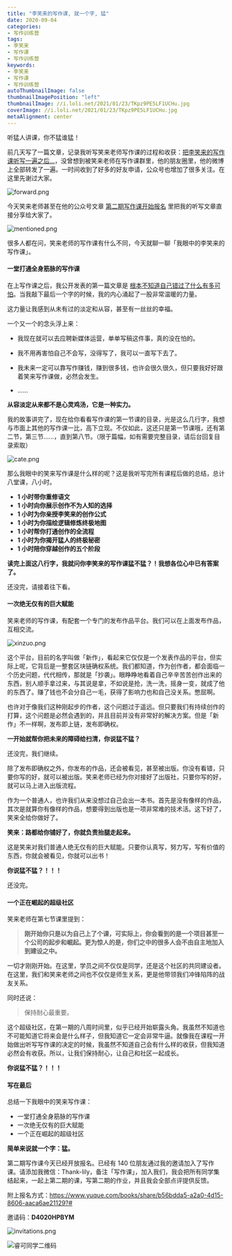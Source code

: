```yaml
---
title: "李笑来的写作课, 就一个字, 猛"
date: 2020-09-04
categories:
- 写作训练营
tags:
- 李笑来
- 写作课
- 写作训练营
keywords:
- 李笑来
- 写作课
- 写作训练营
autoThumbnailImage: false
thumbnailImagePosition: "left"
thumbnailImage: //i.loli.net/2021/01/23/TKpz9PE5LF1UCHu.jpg
coverImage: //i.loli.net/2021/01/23/TKpz9PE5LF1UCHu.jpg
metaAlignment: center
---
```

听猛人讲课，你不猛谁猛！
<!--more-->

<!-- toc -->

前几天写了一篇文章，记录我听写笑来老师写作课的过程和收获：[把李笑来的写作课听写一遍之后...](https://mp.weixin.qq.com/s/dhx_ba2dq_V_lZyWeyu-yg)，没曾想到被笑来老师在写作课群里，他的朋友圈里，他的微博上全部转发了一遍。一时间收到了好多的好友申请，公众号也增加了很多关注。在这里先谢过大家。


![forward.png](https://i.loli.net/2021/01/23/X1KypDav85IQwzl.png)



今天笑来老师甚至在他的公众号文章 [第二期写作课开始报名](https://mp.weixin.qq.com/s/MKlv-tAu1RjMVSdHDTucdw) 里把我的听写文章直接分享给大家了。

![mentioned.png](https://i.loli.net/2021/01/23/p9UMdjcHaotbhND.png)



很多人都在问，笑来老师的写作课有什么不同，今天就聊一聊「我眼中的李笑来的写作课」。



#### 一堂打通全身筋脉的写作课



在上写作课之后，我公开发表的第一篇文章是 [根本不知道自己错过了什么有多可怕](https://mp.weixin.qq.com/s/6YKYvAkILKAcakKtL8nMNw)。当我敲下最后一个字的时候，我的内心涌起了一股非常温暖的力量。



这力量让我感到从未有过的淡定和从容，甚至有一丝丝的幸福。



一个又一个的念头浮上来：



- 我现在就可以去应聘新媒体运营，单单写稿这件事，真的没在怕的。

- 我不用再害怕自己不会写，没得写了，我可以一直写下去了。

- 我未来一定可以靠写作赚钱，赚到很多钱，也许会很久很久，但只要我好好跟着笑来写作课做，必然会发生。

- ......



**从容淡定从来都不是心灵鸡汤，它是一种实力。**



我的故事讲完了，现在给你看看写作课的第一节课的目录，光是这么几行字，我想与市面上其他的写作课一比，高下立现。不仅如此，这还只是第一节课哦，还有第二节，第三节......，直到第八节。（限于篇幅，如有需要完整目录，请后台回复目录索取）


![cate.png](https://i.loli.net/2021/01/23/7guBvQOZAYjbHaq.png)



那么我眼中的笑来写作课是什么样的呢？这是我听写完所有课程后做的总结，总计八堂课，八小时。



- **1 小时带你重修语文**
- **1 小时向你展示创作不为人知的选择**
- **1 小时为你亲授李笑来的创作公式**
- **1 小时为你描绘逻辑修炼终极地图**
- **1 小时帮你打通创作的全流程**
- **1 小时为你揭开猛人的终极秘密**
- **1 小时陪你穿越创作的五个阶段**



**读完上面这八行字，我就问你李笑来的写作课猛不猛？！我想各位心中已有答案了。**



还没完，请接着往下看。



#### 一次绝无仅有的巨大赋能



笑来老师的写作课，有配套一个专门的发布作品平台。我们可以在上面发布作品，互相交流。



![xinzuo.png](https://i.loli.net/2021/01/23/AnBuMGYp5d4j7Ta.png)



这个平台，目前的名字叫做「新作」，看起来它仅仅是一个发表作品的平台，但实际上呢，它背后是一整套区块链确权系统。我们都知道，作为创作者，都会面临一个历史问题，代代相传，那就是「抄袭」。眼睁睁地看着自己辛辛苦苦创作出来的东西，别人顺手拿过来，与其说是拿，不如说是抢，洗一洗，摇身一变，就成了他的东西了。赚了钱也不会分自己一毛，获得了影响力也和自己没关系。憋屈啊。



也许对于像我们这种刚起步的作者，这个问题过于遥远。但只要我们有持续创作的打算，这个问题是必然会遇到的，并且目前并没有非常好的解决方案。但是「新作」不一样啊，发布即上链，发布即确权。



**一开始就帮你把未来的障碍给扫清，你说猛不猛？**



还没完，我们继续。



除了发布即确权之外，你发布的作品，还会被看见，甚至被出版。你没有看错，只要你写的好，就可以被出版。笑来老师已经为你对接好了出版社，只要你写的好，就可以马上进入出版流程。



作为一个普通人，也许我们从来没想过自己会出一本书。首先是没有像样的作品，其次是就算你有像样的作品，想要得到出版也是一项非常难的技术活。这下好了，笑来全给你做好了。



**笑来：路都给你铺好了，你就负责抬腿走起来。**



这是笑来对我们普通人绝无仅有的巨大赋能。只要你认真写，努力写，写有价值的东西，你就会被看见，你就可以出书！



**你说猛不猛？！！！**



还没完。



#### 一个正在崛起的超级社区



笑来老师在第七节课里提到：



> **刚开始你只是以为自己上了个课，可实际上，你会看到的是一个项目甚至一个公司的起步和崛起。更为惊人的是，你们之中的很多人会不由自主地加入到建设之中。**



一切才刚刚开始。在这里，学员之间不仅仅是同学，还是这个社区的共同建设者。在这里，我们和笑来老师之间也不仅仅是师生关系，更是他带领我们冲锋陷阵的战友关系。



同时还说：

> 保持耐心最重要。



这个超级社区，在第一期的八周时间里，似乎已经开始崭露头角。我虽然不知道也不可能知道它将来会是什么样子，但我知道它一定会非常牛逼。就像我在课程一开始做出听写写作课的决定的时候，我虽然不知道自己会有什么样的收获，但我知道必然会有收获。所以，让我们保持耐心，让自己和社区一起成长。



**你说猛不猛？！！！**



#### 写在最后



总结一下我眼中的笑来写作课：



- 一堂打通全身筋脉的写作课
- 一次绝无仅有的巨大赋能
- 一个正在崛起的超级社区



**简单来说就一个字：猛。**



第二期写作课今天已经开放报名。已经有 140 位朋友通过我的邀请加入了写作课。请添加我微信：Thank-lily，备注「写作课」，加入我们，我会把所有同学集结起来，一起上第二期的课，写第二期的作业，并且我会全部点评提供反馈。



附上报名方式：https://www.yuque.com/books/share/b56bdda5-a2a0-4d15-8606-aaca6ae21129?# 



邀请码：**D4020HPBYM**

![invitations.png](https://i.loli.net/2021/01/23/4c3fJEgzGMKnARr.png)


![睿可同学二维码](https://i.loli.net/2021/01/23/lWhKiHFZU9jknG2.png)






















